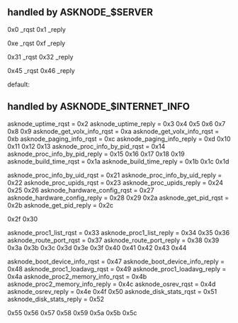 ## handled by ASKNODE_$SERVER
0x0 _rqst
0x1 _reply

0xe _rqst
0xf _reply

0x31 _rqst
0x32 _reply

0x45 _rqst
0x46 _reply

default:

## handled by ASKNODE_$INTERNET_INFO
asknode_uptime_rqst = 0x2
asknode_uptime_reply = 0x3
0x4
0x5
0x6
0x7
0x8
0x9
asknode_get_volx_info_rqst = 0xa
asknode_get_volx_info_rqst = 0xb
asknode_paging_info_rqst = 0xc
asknode_paging_info_reply = 0xd
0x10
0x11
0x12
0x13
asknode_proc_info_by_pid_rqst = 0x14
asknode_proc_info_by_pid_reply = 0x15
0x16
0x17
0x18
0x19
asknode_build_time_rqst = 0x1a
asknode_build_time_reply = 0x1b
0x1c
0x1d

asknode_proc_info_by_uid_rqst = 0x21
asknode_proc_info_by_uid_reply = 0x22
asknode_proc_upids_rqst = 0x23
asknode_proc_upids_reply = 0x24
0x25
0x26
asknode_hardware_config_rqst = 0x27
asknode_hardware_config_reply = 0x28
0x29
0x2a
asknode_get_pid_rqst = 0x2b
asknode_get_pid_reply = 0x2c

0x2f
0x30

asknode_proc1_list_rqst = 0x33
asknode_proc1_list_reply = 0x34
0x35
0x36
asknode_route_port_rqst = 0x37
asknode_route_port_reply = 0x38
0x39
0x3a
0x3b
0x3c
0x3d
0x3e
0x3f
0x40
0x41
0x42
0x43
0x44

asknode_boot_device_info_rqst = 0x47
asknode_boot_device_info_reply = 0x48
asknode_proc1_loadavg_rqst = 0x49
asknode_proc1_loadavg_reply = 0x4a
asknode_proc2_memory_info_rqst = 0x4b
asknode_proc2_memory_info_reply = 0x4c
asknode_osrev_rqst = 0x4d
asknode_osrev_reply = 0x4e
0x4f
0x50
asknode_disk_stats_rqst = 0x51
asknode_disk_stats_reply = 0x52

0x55
0x56
0x57
0x58
0x59
0x5a
0x5b
0x5c
